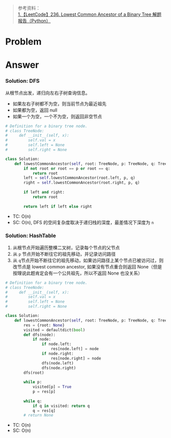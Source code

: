 > 参考资料：<br>
> [1.【LeetCode】236. Lowest Common Ancestor of a Binary Tree 解题报告（Python）](https://blog.csdn.net/fuxuemingzhu/article/details/80778001)
# Problem
# Answer
### Solution: DFS
从根节点出发，递归向左右子树查询信息。
- 如果左右子树都不为空，则当前节点为最近祖先
- 如果都为空，返回 null
- 如果一个为空，一个不为空，则返回非空节点
```python
# Definition for a binary tree node.
# class TreeNode:
#     def __init__(self, x):
#         self.val = x
#         self.left = None
#         self.right = None

class Solution:
    def lowestCommonAncestor(self, root: TreeNode, p: TreeNode, q: TreeNode) -> TreeNode:
        if not root or root == p or root == q:
            return root
        left = self.lowestCommonAncestor(root.left, p, q)
        right = self.lowestCommonAncestor(root.right, p, q)
        
        if left and right:
            return root
        
        return left if left else right
```

- TC: O(n)
- SC: O(n), DFS 的空间复杂度取决于递归栈的深度，最差情况下深度为 `n`

### Solution: HashTable
1. 从根节点开始遍历整棵二叉树，记录每个节点的父节点
2. 从 `p` 节点开始不断往它的祖先移动，并记录访问路径
3. 从 `q`节点开始不断往它的祖先移动，如果访问路径上某个节点已被访问过，则改节点是 lowest common ancestor, 如果没有节点重合则返回 None（但是按理说此题肯定会有一个公共祖先，所以不返回 None 也没关系）
```python
# Definition for a binary tree node.
# class TreeNode:
#     def __init__(self, x):
#         self.val = x
#         self.left = None
#         self.right = None

class Solution:
    def lowestCommonAncestor(self, root: TreeNode, p: TreeNode, q: TreeNode) -> TreeNode:
        res = {root: None}
        visited = defaultdict(bool)
        def dfs(node):
            if node:
                if node.left:
                    res[node.left] = node
                if node.right:
                    res[node.right] = node
                dfs(node.left)
                dfs(node.right)
        dfs(root)
        
        while p:
            visited[p] = True
            p = res[p]
        
        while q:
            if q in visited: return q
            q = res[q]
        # return None
```
- TC: O(n)
- SC: O(n)